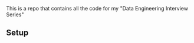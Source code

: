 This is a repo that contains all the code for my "Data Engineering Interview Series"

## Setup

```

```
